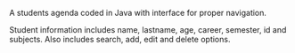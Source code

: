 A students agenda coded in Java with interface for proper navigation.

Student information includes name, lastname, age, career, semester, id and subjects.
Also includes search, add, edit and delete options. 
